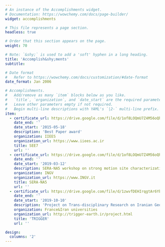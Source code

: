 ```yaml
---
# An instance of the Accomplishments widget.
# Documentation: https://wowchemy.com/docs/page-builder/
widget: accomplishments 

# This file represents a page section.
headless: true

# Order that this section appears on the page.
weight: 70

# Note: `&shy;` is used to add a 'soft' hyphen in a long heading.
title: 'Accomplish&shy;ments'
subtitle:

# Date format
#   Refer to https://wowchemy.com/docs/customization/#date-format
date_format: Jan 2006

# Accomplishments.
#   Add/remove as many `item` blocks below as you like.
#   `title`, `organization`, and `date_start` are the required parameters.
#   Leave other parameters empty if not required.
#   Begin multi-line descriptions with YAML's `|2-` multi-line prefix.
item:
  - certificate_url: https://drive.google.com/file/d/1of8LOQmU7Z4M56oQhDH9s3CLhI-Sl81J/view?usp=sharing
    date_end: ''
    date_start: '2015-05-18'
    description: 'Best Paper award'
    organization: IIEES
    organization_url: https://www.iiees.ac.ir
    title: SEE7
    url: ''
  - certificate_url: https://drive.google.com/file/d/1of8LOQmU7Z4M56oQhDH9s3CLhI-Sl81J/view?usp=sharing
    date_end: ''
    date_start: '2019-03-12'
    description: SERA-NA5 workshop on strong motion site characterization
    organization: INGV
    organization_url: https://www.INGV.it
    title: SERA-NA5
    url: ''
  - certificate_url: https://drive.google.com/file/d/1zwvfDEHIrqgtAr6YbMWQo047uMLwxWqR/view?usp=sharing
    date_end: ''
    date_start: '2019-10-10'
    description: 'Project on Trans-disciplinary Research on Iranian Geology, Geodynamics, Earthquakes and Resources'
    organization: France&Iran universities
    organization_url: http://trigger-earth.ir/project.html
    title: 'TRIGGER'
    url: ''

design:
  columns: '2'
---
```


